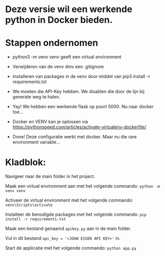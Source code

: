 # Deze versie wil een werkende python in Docker bieden.

# Stappen ondernomen

- python3 -m venv venv geeft een virtual environment

- Verwijderen van de venv dmv een .gitignore

- Installeren van packages in de venv door middel van pip3 install -r requirements.txt

- We moeten die API-Key hebben. We disablen die door de lijn bij generate weg te halen.

- Yay! We hebben een werkende flask op poort 5000. Nu naar docker toe...

- Docker en VENV kan je oplossen via https://pythonspeed.com/articles/activate-virtualenv-dockerfile/

- Done! Deze configuratie werkt met docker. Maar nu die rare environment variable...

# Kladblok:

Navigeer naar de main folder in het project. <br/>

Maak een virtual environment aan met het volgende commando: `python -m venv venv` <br/>

Activeer de virtual environment met het volgende commando: `venv\Scripts\activate` <br/>

Installeer de benodigde packages met het volgende commando: `pip install -r requirements.txt` <br/>

Maak een bestand genaamd `apikey.py` aan in de main folder. <br/>

Vul in dit bestand `api_key = '<JOUW EIGEN API KEY>'` in. <br/>

Start de applicatie met het volgende commando: `python app.py` <br/>
